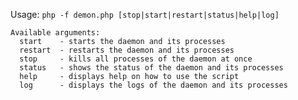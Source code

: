 Usage: `php -f demon.php [stop|start|restart|status|help|log]`
```
Available arguments:
  start    - starts the daemon and its processes
  restart  - restarts the daemon and its processes
  stop     - kills all processes of the daemon at once
  status   - shows the status of the daemon and its processes
  help     - displays help on how to use the script
  log      - displays the logs of the daemon and its processes
```

